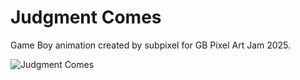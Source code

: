 # Judgment Comes

Game Boy animation created by subpixel for GB Pixel Art Jam 2025.

![Judgment Comes](/blob/master/img/judgement.gif?raw=true)

